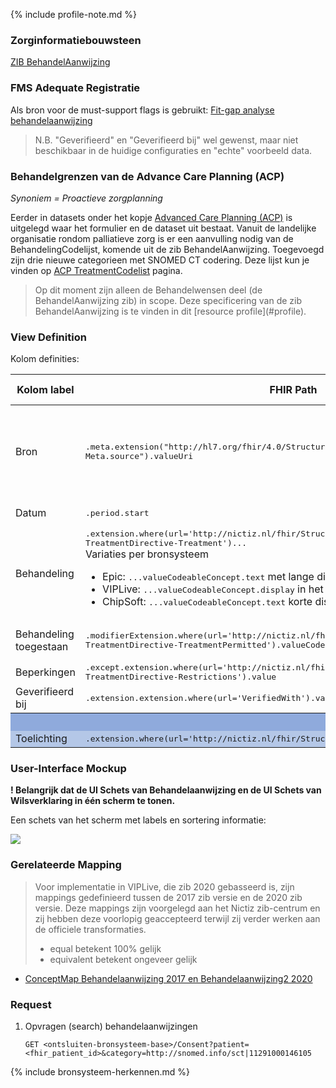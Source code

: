 {% include profile-note.md %}

### Zorginformatiebouwsteen

[ZIB BehandelAanwijzing](https://zibs.nl/wiki/BehandelAanwijzing-v3.1(2017NL))

### FMS Adequate Registratie

Als bron voor de must-support flags is gebruikt: [Fit-gap analyse behandelaanwijzing](https://amigo.nictiz.nl/uploads/7d857f79-4b79-4732-a1dd-2756bf4cdd24/fit_gap_analyse_Behandelaanwijzing.pdf)

<blockquote class="stu-note" markdown="1">
N.B. "Geverifieerd" en "Geverifieerd bij" wel gewenst, maar niet beschikbaar in de huidige configuraties en "echte" voorbeeld data.
</blockquote>

### Behandelgrenzen van de Advance Care Planning (ACP)

*Synoniem = Proactieve zorgplanning*

Eerder in datasets onder het kopje [Advanced Care Planning (ACP)](datasets.html#advanced-care-planning) is uitgelegd waar het formulier en de dataset uit bestaat. 
Vanuit de landelijke organisatie rondom palliatieve zorg is er een aanvulling nodig van de BehandelingCodelijst, komende uit de zib BehandelAanwijzing. Toegevoegd zijn drie nieuwe categorieen met SNOMED CT codering. Deze lijst kun je vinden op [ACP TreatmentCodelist](ValueSet-ACPTreatmentCodelist.html) pagina.

<blockquote class="stu-note" markdown="1">
Op dit moment zijn alleen de Behandelwensen deel (de BehandelAanwijzing zib) in scope. Deze specificering van de zib BehandelAanwijzing is te vinden in dit [resource profile](#profile).
</blockquote>

### View Definition

Kolom definities:
<table class="grid">
  <thead>
    <th>Kolom label</th>
    <th width="25%">FHIR Path</th>
    <th>FHIR Type</th>
    <th>Zib element</th>
    <th>Toelichting of regels</th>
  </thead>
  <tbody>
    <tr>
      <td>Bron</td>
      <td><samp>.meta.extension("http://hl7.org/fhir/4.0/StructureDefinition/extension-Meta.source").valueUri</samp></td>
      <td><code>string</code></td>
      <td><i>nvt</i></td>
      <td>Lookup adhv uri (AGB-Z of OID) <code>&lt;adressering-base&gt;/Organization?identifier=&lt;.meta.tag.code&gt;</code> en gebruik dan <code>Organization.name</code></td>
    </tr>  
    <tr>
      <td>Datum</td>
      <td><samp>.period.start​</samp></td>
      <td><code>dateTime</code></td>
      <td></td>
      <td>Kunnen vage datums zijn.</td>
    </tr>
    <tr>
      <td>Behandeling</td>
      <td><samp>.extension.where(url='http://nictiz.nl/fhir/StructureDefinition/zib-TreatmentDirective-Treatment')...</samp><br/>
      Variaties per bronsysteem<ul><li>Epic: <samp>...valueCodeableConcept.text</samp> met lange display</li> 
      <li>VIPLive: <samp>...valueCodeableConcept.display</samp> in het Engels</li> 
      <li>ChipSoft: <samp>...valueCodeableConcept.text</samp> korte display met hoofdletters</li></ul></td>
      <td><code>string</code></td>
      <td></td>
      <td></td>
    </tr>
    <tr>
      <td>Behandeling toegestaan</td>
      <td><samp>.modifierExtension.where(url='http://nictiz.nl/fhir/StructureDefinition/zib-TreatmentDirective-TreatmentPermitted').valueCodeableConcept.coding.display</samp></td>
      <td><code>string</code></td>
      <td>BehandelingToegestaan</td>
      <td>Zie UI schets voor icon mapping. N.B. obv coding.code</td>
    </tr>
    <tr>
      <td>Beperkingen</td>
      <td><samp>.except.extension.where(url='http://nictiz.nl/fhir/StructureDefinition/zib-TreatmentDirective-Restrictions').value</samp></td>
      <td><code>string</code></td>
      <td></td>
      <td></td>
    </tr>
    <tr>
      <td>Geverifieerd bij</td>
      <td><samp>.extension.extension.where(url='VerifiedWith').valueCodeableConcept.text</samp></td>
      <td><code>string</code></td>
      <td></td>
      <td></td>
    </tr>
    <tr style="background-color:#8faadc; color:white">
      <th colspan="5">(1) UITKLAPVELD</tH>
    </tr>
    <tr style="background-color:#b4c7e7">
      <td>Toelichting</td>
      <td><samp>.extension.where(url='http://nictiz.nl/fhir/StructureDefinition/Comment').valueString</samp></td>
      <td><code>string</code></td>
      <td>Toelichting</td>
      <td></td>
    </tr>
  </tbody>
</table>

### User-Interface Mockup

**! Belangrijk dat de UI Schets van Behandelaanwijzing en de UI Schets van Wilsverklaring in één scherm te tonen.**

Een schets van het scherm met labels en sortering informatie:
<div style="clear:both;"><img src="UI-Schets-BehandelAanwijzingenWilsverklaring1.png" class="figure-img img-responsive img-rounded center-block"></div>

### Gerelateerde Mapping

<blockquote class="stu-note" markdown="1">
Voor implementatie in VIPLive, die zib 2020 gebasseerd is, zijn mappings gedefinieerd tussen de 2017 zib versie en de 2020 zib versie. Deze mappings zijn voorgelegd aan het Nictiz zib-centrum en zij hebben deze voorlopig geaccepteerd terwijl zij verder werken aan de officiele transformaties.

* equal betekent 100% gelijk
* equivalent betekent ongeveer gelijk
</blockquote>

* [ConceptMap Behandelaanwijzing 2017 en Behandelaanwijzing2 2020](ConceptMap-behandelaanwijzing-2017-2020.html)

### Request

1. Opvragen (search) behandelaanwijzingen

    `GET <ontsluiten-bronsysteem-base>/Consent?patient=<fhir_patient_id>&category=http://snomed.info/sct|11291000146105`

{% include bronsysteem-herkennen.md %}